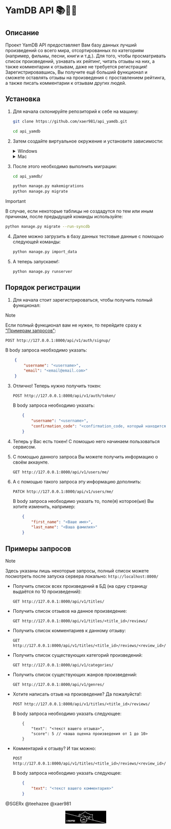 # YamDB API 📚🎥🎵
## Описание

Проект YamDB API предоставляет Вам базу данных лучший произведений со всего мира, отсортированных по категориям (например, фильмы, песни, книги и т.д.).
Для того, чтобы просматривать список произведений, узнавать их рейтинг, читать отзывы на них, а также комментарии к отзывам, даже не требуется регистрация!
Зарегистрировавшись, Вы получите ещё больший функционал и сможете оставлять отзывы на произведения с проставлением рейтинга,
а также писать комментарии к отзывам других людей.

## Установка

1. Для начала склонируйте репозиторий к себе на машину:

   ```bash
   git clone https://github.com/xaer981/api_yamdb.git
   ```

   ```bash
   cd api_yamdb
   ```

2. Затем создайте виртуальное окружение и установите зависимости:
   <details>
     <summary>Windows</summary>

     ```bash
     python -m venv venv
     ```

     ```bash
     source venv/Scripts/activate
     ```

     ```bash
     pip install -r requirements.txt
     ```
   </details>

   <details>
     <summary>Mac</summary>

      ```bash
      python3 -m venv venv
      ```

      ```bash
      source venv/bin/activate
      ```

      ```bash
      pip install -r requirements.txt
      ```
   </details>
4. После этого необходимо выполнить миграции:

   ```bash
   cd api_yamdb/
   ```

   ```bash
   python manage.py makemigrations
   python manage.py migrate
   ```
> [!IMPORTANT]
> В случае, если некоторые таблицы не создадутся по тем или иным причинам, после предыдущей команды используйте:
> ```bash
> python manage.py migrate --run-syncdb
> ```

4. Далее можно загрузить в базу данных тестовые данные с помощью следующей команды:

   ```bash
   python manage.py import_data
   ```

5. А теперь запускаем!:

   ```bash
   python manage.py runserver
   ```

## Порядок регистрации
1. Для начала стоит зарегистрироваться, чтобы получить полный функционал:

> [!NOTE]
> Если полный функционал вам не нужен, то перейдите сразу к ["Примерам запросов"](#Примеры-запросов):

   ```
   POST http://127.0.0.1:8000/api/v1/auth/signup/
   ```

   В body запроса необходимо указать:
   ```json
       {
           "username": "<username>",
           "email": "<email@email.com>"
       }
   ```

3. Отлично! Теперь нужно получить токен:

   ```
   POST http://127.0.0.1:8000/api/v1/auth/token/
   ```

   В body запроса необходимо указать:
   ```json
       {
           "username": "<username>",
           "confirmation_code": "<confirmation_code, который находится в письме из папки sent_emails>"
       }
   ```

4. Теперь у Вас есть токен! С помощью него начинаем пользоваться сервисом.

5. С помощью данного запроса Вы можете получить информацию о своём аккаунте.
   ```
   GET http://127.0.0.1:8000/api/v1/users/me/
   ```

6. А с помощью такого запроса эту информацию дополнить:
   ```
   PATCH http://127.0.0.1:8000/api/v1/users/me/
   ```
   В body запроса необходимо указать то, поле(я) которое(ые) Вы хотите изменить, например:
   ```json
       {
           "first_name": "<Ваше имя>",
           "last_name": "<Ваша фамилия>"
       }
   ```

## Примеры запросов
   > [!NOTE]
   > Здесь указаны лишь некоторые запросы, полный список можете посмотреть после запуска сервера локально: `http://localhost:8000/`

- Получить список всех произведений в БД (на одну страницу выдаётся по 10 произведений):
  ```
  GET http://127.0.0.1:8000/api/v1/titles/
  ```

- Получить список отзывов на данное произведение:
  ```
  GET http://127.0.0.1:8000/api/v1/titles/<title_id>/reviews/
  ```

- Получить список комментариев к данному отзыву:
  ```
  GET http://127.0.0.1:8000/api/v1/titles/<title_id>/reviews/<review_id>/comments/
  ```

- Получить список существующих категорий произведений:
  ```
  GET http://127.0.0.1:8000/api/v1/categories/
  ```

- Получить список существующих жанров произведений:
  ```
  GET http://127.0.0.1:8000/api/v1/genres/
  ```

- Хотите написать отзыв на произведение? Да пожалуйста!:
  ```
  POST http://127.0.0.1:8000/api/v1/titles/<title_id>/reviews/
  ```

  В body запроса необходимо указать следующее:
  ```jsonc
      {
          "text": "<текст вашего отзыва>",
          "score": 5 // <ваша оценка произведения от 1 до 10>
      }
  ```

- Комментарий к отзыву? И так можно:
  ```
  POST http://127.0.0.1:8000/api/v1/titles/<title_id>/reviews/<review_id>/comments/
  ```

  В body запроса необходимо указать следующее:
  ```json
      {
          "text": "<текст вашего комментария>"
      }
  ```

@SGERx
@teehazee
@xaer981

<p align=center>
  <a href="url"><img src="https://github.com/xaer981/xaer981/blob/main/main_cat.gif" align="center" height="40" width="128"></a>
</p>
